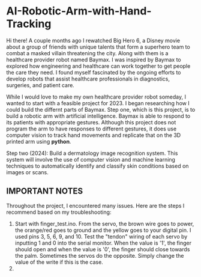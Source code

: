 # AI-Robotic-Arm-with-Hand-Tracking

Hi there! A couple months ago I rewatched Big Hero 6, a Disney movie about a group of friends with unique talents that form a superhero team to combat a masked villain threatening the city. Along with them is a healthcare provider robot named Baymax. I was inspired by Baymax to explored how engineering and healthcare can work together to get people the care they need. I found myself fascinated by the ongoing efforts to develop robots that assist healthcare professionals in diagnostics, surgeries, and patient care.

While I would love to make my own healthcare provider robot someday, I wanted to start with a feasible project for 2023. I began researching how I could build the differnt parts of Baymax. Step one, which is this project, is to build a robotic arm with artificial intelligence. Baymax is able to respond to its patients with appropriate gestures. Although this project does not program the arm to have responses to different gestures, it does use computer vision to track hand movements and replicate that on the 3D printed arm using **python**. 

Step two (2024): Build a dermatology image recognition system. This system will involve the use of computer vision and machine learning techniques to automatically identify and classify skin conditions based on images or scans. 


## IMPORTANT NOTES

Throughout the project, I encountered many issues. Here are the steps I recommend based on my troubleshooting:

1. Start with finger_test.ino. From the servo, the brown wire goes to power, the orange/red goes to ground and the yellow goes to your digital pin. I used pins 3, 5, 6, 9, and 10. Test the "tendon" wiring of each servo by inputting 1 and 0 into the serial monitor. When the value is '1', the finger should open and when the value is '0', the finger should close towards the palm. Sometimes the servos do the opposite. Simply change the value of the write if this is the case.
2. 
